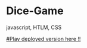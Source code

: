 # Dice-Game
javascript, HTLM, CSS



[#Play deployed version here !!](https://dice-game-lydia.netlify.com/)
